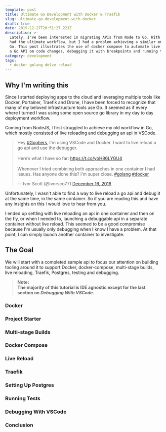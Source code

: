 ```yaml
---
template: post
title: Ultimate Go Development with Docker & Traefik
slug: ultimate-go-development-with-docker
draft: true
date: 2019-12-27T20:51:27.221Z
description: >-
  Lately, I've been interested in migrating APIs from Node to Go. With Node, I
  had the ultimate workflow, but I had a problem achieving a similar one with
  Go. This post illustrates the use of docker compose to automate live reloading
  a Go API on code changes, debugging it with breakpoints and running tests.
category: development
tags:
  - docker golang delve reload
---
```

## Why I'm writing this

Since I started deploying apps to the cloud and leveraging multiple tools like Docker, Portainer, Traefik and Drone, I have been forced to recognize that many of my beloved infrastructure tools use Go. It seemed as if every where I turned I was using some open source go library in my day to day deployment workflow.

Coming from NodeJS, I first struggled to achieve my old workflow in Go, which mostly consisted of live reloading and debugging an api in VSCode.

<blockquote class="twitter-tweet"><p lang="en" dir="ltr">Hey <a href="https://twitter.com/hashtag/Gophers?src=hash&amp;ref_src=twsrc%5Etfw">#Gophers</a>, I&#39;m using VSCode and Docker. I want to live reload a go api and use the debugger.<br><br>Here’s what I have so far: <a href="https://t.co/ybH86LYGU4">https://t.co/ybH86LYGU4</a><br><br>Whenever I tried combining both approaches in one container I had issues. Has anyone done this? I&#39;m super close. <a href="https://twitter.com/hashtag/golang?src=hash&amp;ref_src=twsrc%5Etfw">#golang</a> <a href="https://twitter.com/hashtag/docker?src=hash&amp;ref_src=twsrc%5Etfw">#docker</a></p>&mdash; Ivor Scott (@ivorsco77) <a href="https://twitter.com/ivorsco77/status/1206624510306390016?ref_src=twsrc%5Etfw">December 16, 2019</a></blockquote> <script async src="https://platform.twitter.com/widgets.js" charset="utf-8"></script>

Unfortunately, I wasn't able to find a way to live reload a go api and debug it at the same time, in the same container. So if you are reading this and have any insights on this I would love to hear from you.

I ended up settling with live reloading an api in one container and then on the fly, or when I needed to, launching a debuggable api in a separate container without live reload. This seemed to be a good compromise because I'm usually only debugging when I know I have a problem. At that point, I can simply launch another container to investigate.

## The Goal

We will start with a completed sample api to focus our attention on building tooling around it to support Docker, docker-compose, multi-stage builds, live reloading, Traefik, Postgres, testing and debugging.

> **Note:** \
> **The majority of this tutorial is IDE agnostic except for the last section on _Debugging With VSCode_.**

### Docker

### Project Starter

### Multi-stage Builds

### Docker Compose

### Live Reload

### Traefik

### Setting Up Postgres

### Running Tests

### Debugging With VSCode

### Conclusion
